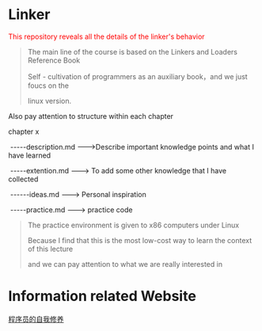 # Linker
<font color='red'>This repository reveals all the details of the linker's behavior</font>

> The main line of the course is based on the Linkers and Loaders Reference Book
>
> Self - cultivation of programmers as an auxiliary book，and we just foucs on the
>
> linux version.

Also pay attention  to  structure within each chapter 

chapter x 

​	-----description.md --->Describe important knowledge points and what I have 		    learned

​    -----extention.md    ---> To add some other knowledge that I have collected

​	------ideas.md          --->  Personal inspiration

​    -----practice.md      --->   practice code

> The practice environment is given to x86 computers under Linux
>
> Because I find that this is the most low-cost way to learn the context of this lecture
>
> and we can pay attention to what we  are really interested  in

# Information related Website

[程序员的自我修养](https://zhuanlan.zhihu.com/p/111682188)